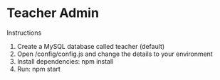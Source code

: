 # Teacher Admin
Instructions
1. Create a MySQL database called teacher (default)
2. Open /config/config.js and change the details to your environment
3. Install dependencies: npm install
4. Run: npm start
